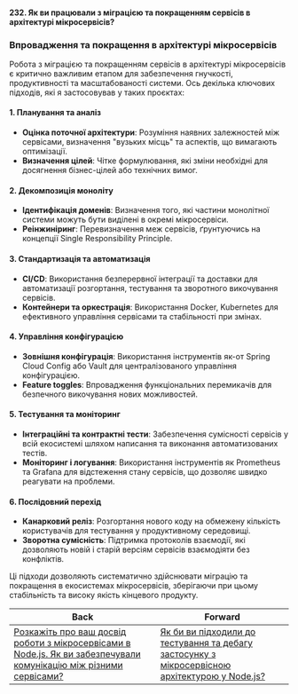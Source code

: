 #### 232. Як ви працювали з міграцією та покращенням сервісів в архітектурі мікросервісів?

### Впровадження та покращення в архітектурі мікросервісів

Робота з міграцією та покращенням сервісів в архітектурі мікросервісів є критично важливим етапом для забезпечення гнучкості, продуктивності та масштабованості системи. Ось декілька ключових підходів, які я застосовував у таких проєктах:

#### 1. Планування та аналіз
- **Оцінка поточної архітектури**: Розуміння наявних залежностей між сервісами, визначення "вузьких місць" та аспектів, що вимагають оптимізації.
- **Визначення цілей**: Чітке формулювання, які зміни необхідні для досягнення бізнес-цілей або технічних вимог.

#### 2. Декомпозиція моноліту 
- **Ідентифікація доменів**: Визначення того, які частини монолітної системи можуть бути виділені в окремі мікросервіси.
- **Реінжиніринг**: Перевизначення меж сервісів, ґрунтуючись на концепції Single Responsibility Principle.

#### 3. Стандартизація та автоматизація
- **CI/CD**: Використання безперервної інтеграції та доставки для автоматизації розгортання, тестування та зворотного викочування сервісів.
- **Контейнери та оркестрація**: Використання Docker, Kubernetes для ефективного управління сервісами та стабільності при змінах.

#### 4. Управління конфігурацією
- **Зовнішня конфігурація**: Використання інструментів як-от Spring Cloud Config або Vault для централізованого управління конфігурацією.
- **Feature toggles**: Впровадження функціональних перемикачів для безпечного викочування нових можливостей.

#### 5. Тестування та моніторинг
- **Інтеграційні та контрактні тести**: Забезпечення сумісності сервісів у всій екосистемі шляхом написання та виконання автоматизованих тестів.
- **Моніторинг і логування**: Використання інструментів як Prometheus та Grafana для відстеження стану сервісів, що дозволяє швидко реагувати на проблеми.

#### 6. Послідовний перехід
- **Канарковий реліз**: Розгортання нового коду на обмежену кількість користувачів для тестування у продуктивному середовищі.
- **Зворотна сумісність**: Підтримка протоколів взаємодії, які дозволяють новій і старій версіям сервісів взаємодіяти без конфліктів.

Ці підходи дозволяють систематично здійснювати міграцію та покращення в екосистемах мікросервісів, зберігаючи при цьому стабільність та високу якість кінцевого продукту.

| Back | Forward |
|---|---|
| [Розкажіть про ваш досвід роботи з мікросервісами в Node.js. Як ви забезпечували комунікацію між різними сервісами?](/ua/senior/microservices/231-describe-your-experience-with-microservices-in-nodejs-how-did-you-enable-communication-between-different-services.md)  | [Як би ви підходили до тестування та дебагу застосунку з мікросервісною архітектурою у Node.js?](/ua/senior/microservices/how-would-you-approach-testing-and-debugging-a-microservicesbased-application-in-nodejs.md) |